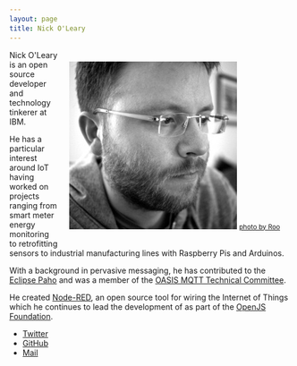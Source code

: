 ```yaml
---
layout: page
title: Nick O'Leary
---
```

<div style="float: right; margin: 20px; text-align: right;"><img src="/blog/content/2006/09/knolleary_bw_sq_2-300x300.jpg" alt="Nick">  
<small><a href="http://www.flickr.com/photos/rooreynolds/5333767905/" alt="Nick by Roo Reynolds, on Flickr">photo by Roo</a></small></div>

Nick O'Leary is an open source developer and technology tinkerer at IBM.

He has a particular interest around IoT having worked on projects ranging from
smart meter energy monitoring to retrofitting sensors to industrial manufacturing lines
with Raspberry Pis and Arduinos.

With a background in pervasive messaging, he has contributed to the [Eclipse Paho](http://eclipse.org/paho)
and was a member of the [OASIS MQTT Technical Committee](https://www.oasis-open.org/committees/mqtt/).

He created [Node-RED](https://nodered.org), an open source tool for wiring the
Internet of Things which he continues to lead the development of as part of the
[OpenJS Foundation](https://openjsf.org/).


 - [Twitter](https://twitter.com/knolleary)
 - [GitHub](https://github.com/knolleary)
 - [Mail](mailto:nick.oleary@gmail.com)
